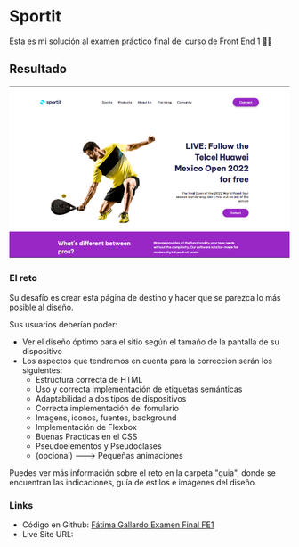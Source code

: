 # Sportit

Esta es mi solución al examen práctico final del curso de Front End 1  🎾✨

## Resultado
![](./imagenes/sportit-resultado.png)

### El reto
Su desafío es crear esta página de destino y hacer que se parezca lo más posible al diseño.

Sus usuarios deberían poder:

- Ver el diseño óptimo para el sitio según el tamaño de la pantalla de su dispositivo
- Los aspectos que tendremos en cuenta para la corrección serán los siguientes:
  - Estructura correcta de HTML
  - Uso y correcta implementación de etiquetas semánticas
  - Adaptabilidad a dos tipos de dispositivos
  - Correcta implementación del fomulario
  - Imagens, iconos, fuentes, background
  - Implementación de Flexbox
  - Buenas Practicas en el CSS
  - Pseudoelementos y Pseudoclases
  - (opcional) ---> Pequeñas animaciones

Puedes ver más información sobre el reto en la carpeta "guia", donde se encuentran las indicaciones, guía de estilos e imágenes del diseño.

### Links
- Código en Github: [Fátima Gallardo Examen Final FE1](https://github.com/FatimaGR/Fatima-Gallardo-Examen-Final-FE1)
- Live Site URL: []()